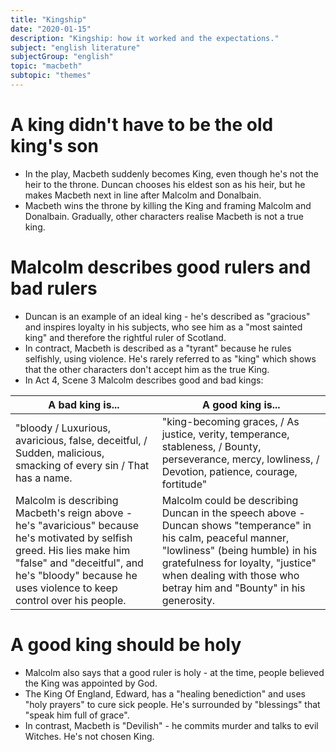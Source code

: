 ```yaml
---
title: "Kingship"
date: "2020-01-15"
description: "Kingship: how it worked and the expectations."
subject: "english literature"
subjectGroup: "english"
topic: "macbeth"
subtopic: "themes"
---
```


# A king didn't have to be the old king's son
- In the play, Macbeth suddenly becomes King, even though he's not the heir to the throne. Duncan chooses his eldest son as his heir, but he makes Macbeth next in line after Malcolm and Donalbain.
- Macbeth wins the throne by killing the King and framing Malcolm and Donalbain. Gradually, other characters realise Macbeth is not a true king.

# Malcolm describes good rulers and bad rulers
- Duncan is an example of an ideal king - he's described as "gracious" and inspires loyalty in his subjects, who see him as a "most sainted king" and therefore the rightful ruler of Scotland.
- In contract, Macbeth is described as a "tyrant" because he rules selfishly, using violence. He's rarely referred to as "king" which shows that the other characters don't accept him as the true King.
- In Act 4, Scene 3 Malcolm describes good and bad kings:

| A bad king is... | A good king is... |
| ---------------- | ----------------- |
| "bloody / Luxurious, avaricious, false, deceitful, / Sudden, malicious, smacking of every sin / That has a name. | "king-becoming graces, / As justice, verity, temperance, stableness, / Bounty, perseverance, mercy, lowliness, / Devotion, patience, courage, fortitude" |
| Malcolm is describing Macbeth's reign above - he's "avaricious" because he's motivated by selfish greed. His lies make him "false" and "deceitful", and he's "bloody" because he uses violence to keep control over his people. | Malcolm could be describing Duncan in the speech above - Duncan shows "temperance" in his calm, peaceful manner, "lowliness" (being humble) in his gratefulness for loyalty, "justice" when dealing with those who betray him and "Bounty" in his generosity. |

# A good king should be holy
- Malcolm also says that a good ruler is holy - at the time, people believed the King was appointed by God.
- The King Of England, Edward, has a "healing benediction" and uses "holy prayers" to cure sick people. He's surrounded by "blessings" that "speak him full of grace".
- In contrast, Macbeth is "Devilish" - he commits murder and talks to evil Witches. He's not chosen King.

